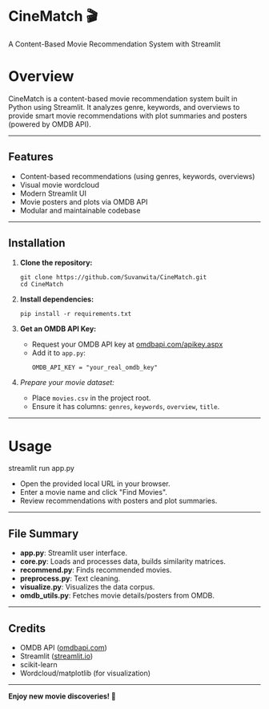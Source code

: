 # CineMatch 🎬  
A Content-Based Movie Recommendation System with Streamlit

# Overview

CineMatch is a content-based movie recommendation system built in Python using Streamlit. It analyzes genre, keywords, and overviews to provide smart movie recommendations with plot summaries and posters (powered by OMDB API).

---

## Features

- Content-based recommendations (using genres, keywords, overviews)
- Visual movie wordcloud
- Modern Streamlit UI
- Movie posters and plots via OMDB API
- Modular and maintainable codebase

---

## Installation

1. **Clone the repository:**
    ```
    git clone https://github.com/Suvanwita/CineMatch.git
    cd CineMatch
    ```

2. **Install dependencies:**
    ```
    pip install -r requirements.txt
    ```

3. **Get an OMDB API Key:**  
   - Request your OMDB API key at [omdbapi.com/apikey.aspx](https://www.omdbapi.com/apikey.aspx)
   - Add it to `app.py`:
     ```
     OMDB_API_KEY = "your_real_omdb_key"
     ```

4. *Prepare your movie dataset:*  
   - Place `movies.csv` in the project root.
   - Ensure it has columns: `genres`, `keywords`, `overview`, `title`.

---

# Usage

streamlit run app.py

- Open the provided local URL in your browser.
- Enter a movie name and click "Find Movies".
- Review recommendations with posters and plot summaries.

---

## File Summary

- **app.py**: Streamlit user interface.
- **core.py**: Loads and processes data, builds similarity matrices.
- **recommend.py**: Finds recommended movies.
- **preprocess.py**: Text cleaning.
- **visualize.py**: Visualizes the data corpus.
- **omdb_utils.py**: Fetches movie details/posters from OMDB.

---

## Credits

- OMDB API ([omdbapi.com](http://www.omdbapi.com/))
- Streamlit ([streamlit.io](https://streamlit.io/))
- scikit-learn
- Wordcloud/matplotlib (for visualization)

---

**Enjoy new movie discoveries! 🍿**
